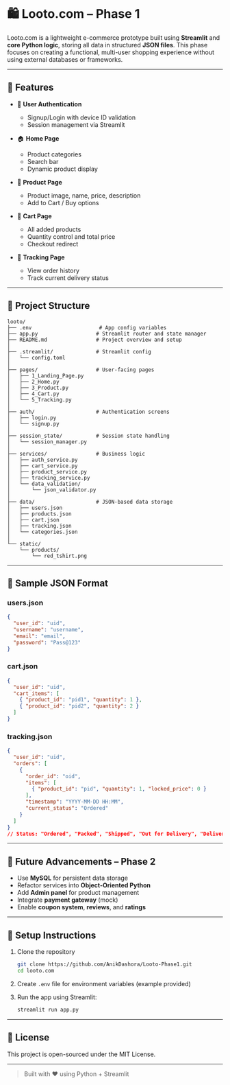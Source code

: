 # 🛍️ Looto.com – Phase 1

Looto.com is a lightweight e-commerce prototype built using **Streamlit** and **core Python logic**, storing all data in structured **JSON files**. This phase focuses on creating a functional, multi-user shopping experience without using external databases or frameworks.

---

## 📌 Features

- 🔐 **User Authentication**
  - Signup/Login with device ID validation
  - Session management via Streamlit

- 🏠 **Home Page**
  - Product categories
  - Search bar
  - Dynamic product display

- 📄 **Product Page**
  - Product image, name, price, description
  - Add to Cart / Buy options

- 🛒 **Cart Page**
  - All added products
  - Quantity control and total price
  - Checkout redirect

- 🚚 **Tracking Page**
  - View order history
  - Track current delivery status

---

## 📁 Project Structure

```
looto/
├── .env                      # App config variables
├── app.py                   # Streamlit router and state manager
├── README.md                # Project overview and setup
│
├── .streamlit/              # Streamlit config
│   └── config.toml
│
├── pages/                   # User-facing pages
│   ├── 1_Landing_Page.py
│   ├── 2_Home.py
│   ├── 3_Product.py
│   ├── 4_Cart.py
│   └── 5_Tracking.py
│
├── auth/                    # Authentication screens
│   ├── login.py
│   └── signup.py
│
├── session_state/           # Session state handling
│   └── session_manager.py
│
├── services/                # Business logic
│   ├── auth_service.py
│   ├── cart_service.py
│   ├── product_service.py
│   ├── tracking_service.py
│   └── data_validation/
│       └── json_validator.py
│
├── data/                    # JSON-based data storage
│   ├── users.json
│   ├── products.json
│   ├── cart.json
│   ├── tracking.json
│   └── categories.json
│
└── static/
    └── products/
        └── red_tshirt.png
```

---

## 🧪 Sample JSON Format

### users.json
```json
{
  "user_id": "uid",
  "username": "username",
  "email": "email",
  "password": "Pass@123"
}
```

### cart.json
```json
{
  "user_id": "uid",
  "cart_items": [
    { "product_id": "pid1", "quantity": 1 },
    { "product_id": "pid2", "quantity": 2 }
  ]
}
```

### tracking.json
```json
{
  "user_id": "uid",
  "orders": [
    {
      "order_id": "oid",
      "items": [
        { "product_id": "pid", "quantity": 1, "locked_price": 0 }
      ],
      "timestamp": "YYYY-MM-DD HH:MM",
      "current_status": "Ordered"
    }
  ]
}
// Status: "Ordered", "Packed", "Shipped", "Out for Delivery", "Delivered", "Cancelled"
```

---

## 🚀 Future Advancements – Phase 2

- Use **MySQL** for persistent data storage
- Refactor services into **Object-Oriented Python**
- Add **Admin panel** for product management
- Integrate **payment gateway** (mock)
- Enable **coupon system**, **reviews**, and **ratings**

---

## 📌 Setup Instructions

1. Clone the repository
   ```bash
   git clone https://github.com/AnikDashora/Looto-Phase1.git
   cd looto.com
   ```

2. Create `.env` file for environment variables (example provided)

3. Run the app using Streamlit:
   ```bash
   streamlit run app.py
   ```

---

## 📄 License

This project is open-sourced under the MIT License.

---

> Built with ❤️ using Python + Streamlit
